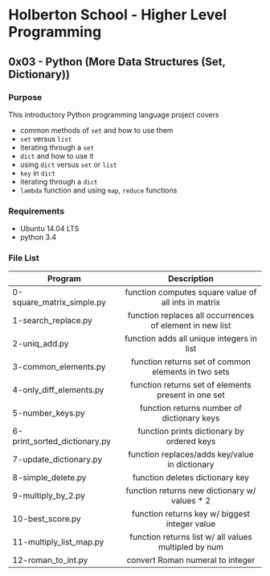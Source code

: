 # Holberton School - Higher Level Programming
## 0x03 - Python (More Data Structures (Set, Dictionary))

### Purpose
This introductory Python programming language project covers
* common methods of `set` and how to use them
* `set` versus `list`
* iterating through a `set`
* `dict` and how to use it
* using `dict` versus `set` or `list`
* `key` in `dict`
* iterating through a `dict`
* `lambda` function and using `map`, `reduce` functions

### Requirements
* Ubuntu 14.04 LTS
* python 3.4

### File List
| Program	  | Description						     |
| --------------- |:--------------------------------------------------------:|
| 0-square_matrix_simple.py  | function computes square value of all ints in matrix |
| 1-search_replace.py | function replaces all occurrences of element in new list |
| 2-uniq_add.py	  | function adds all unique integers in list |
| 3-common_elements.py | function returns set of common elements in two sets |
| 4-only_diff_elements.py | function returns set of elements present in one set |
| 5-number_keys.py	  | function returns number of dictionary keys |
| 6-print_sorted_dictionary.py | function prints dictionary by ordered keys |
| 7-update_dictionary.py  | function replaces/adds key/value in dictionary |
| 8-simple_delete.py	  | function deletes dictionary key |
| 9-multiply_by_2.py	  | function returns new dictionary w/ values * 2 |
| 10-best_score.py	  | function returns key w/ biggest integer value |
| 11-multiply_list_map.py  | function returns list w/ all values multipled by num |
| 12-roman_to_int.py  | convert Roman numeral to integer |
